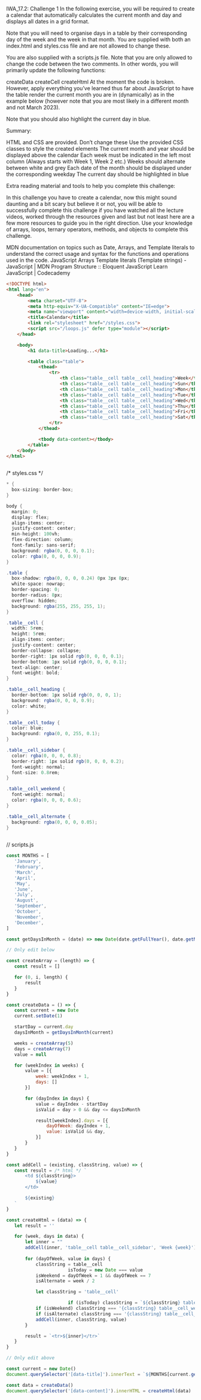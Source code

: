 IWA_17.2: Challenge 1
In the following exercise, you will be required to create a calendar that automatically calculates the current month and day and displays all dates in a grid format.

 

Note that you will need to organise days in a <html> table by their corresponding day of the week and the week in that month. You are supplied with both an index.html and styles.css file and are not allowed to change these.

 

You are also supplied with a scripts.js file. Note that you are only allowed to change the code between the two comments. In other words, you will primarily update the following functions:

createData
createCell
createHtml
At the moment the code is broken. However, apply everything you’ve learned thus far about JavaScript to have the table render the current month you are in (dynamically) as in the example below (however note that you are most likely in a different month and not March 2023).

 

Note that you should also highlight the current day in blue.

 

 

Summary:

HTML and CSS are provided. Don’t change these
Use the provided CSS classes to style the created elements
The current month and year should be displayed above the calendar
Each week must be indicated in the left most column (Always starts with Week 1, Week 2 etc.)
Weeks should alternate between white and grey
Each date of the month should be displayed under the corresponding weekday
The current day should be highlighted in blue
 

 

Extra reading material and tools to help you complete this challenge:
 

 

In this challenge you have to create a calendar, now this might sound daunting and a bit scary but believe it or not, you will be able to successfully complete this challenge if you have watched all the lecture videos, worked through the resources given and last but not least here are a few more resources to guide you in the right direction. Use your knowledge of arrays, loops, ternary operators, methods, and objects to complete this challenge.

 

MDN documentation on topics such as Date, Arrays, and Template literals to understand the correct usage and syntax for the functions and operations used in the code.
JavaScript Arrays
Template literals (Template strings) - JavaScript | MDN
Program Structure :: Eloquent JavaScript
Learn JavaScript | Codecademy
 

 



 

<!-- index.html -->
``` html
<!DOCTYPE html>
<html lang="en">
    <head>
        <meta charset="UTF-8">
        <meta http-equiv="X-UA-Compatible" content="IE=edge">
        <meta name="viewport" content="width=device-width, initial-scale=1.0">
        <title>Calendar</title>
        <link rel="stylesheet" href="/styles.css">
        <script src="/loops.js" defer type="module"></script>
    </head>

    <body>
        <h1 data-title>Loading...</h1>

        <table class="table">
            <thead>
                <tr>
                    <th class="table__cell table__cell_heading">Week</th>
                    <th class="table__cell table__cell_heading">Sun</th>
                    <th class="table__cell table__cell_heading">Mon</th>
                    <th class="table__cell table__cell_heading">Tue</th>
                    <th class="table__cell table__cell_heading">Wed</th>
                    <th class="table__cell table__cell_heading">Thu</th>
                    <th class="table__cell table__cell_heading">Fri</th>
                    <th class="table__cell table__cell_heading">Sat</th>
                </tr>
            </thead>

            <tbody data-content></tbody>
        </table>
    </body>
</html>
 
```
 

/* styles.css */
``` cs
* {
  box-sizing: border-box;
}

body {
  margin: 0;
  display: flex;
  align-items: center;
  justify-content: center;
  min-height: 100vh;
  flex-direction: column;
  font-family: sans-serif;
  background: rgba(0, 0, 0, 0.1);
  color: rgba(0, 0, 0, 0.9);
}

.table {
  box-shadow: rgba(0, 0, 0, 0.24) 0px 3px 8px;
  white-space: nowrap;
  border-spacing: 0;
  border-radius: 8px;
  overflow: hidden;
  background: rgba(255, 255, 255, 1);
}

.table__cell {
  width: 5rem;
  height: 5rem;
  align-items: center;
  justify-content: center;
  border-collapse: collapse;
  border-right: 1px solid rgb(0, 0, 0, 0.1);
  border-bottom: 1px solid rgb(0, 0, 0, 0.1);
  text-align: center;
  font-weight: bold;
}

.table__cell_heading {
  border-bottom: 1px solid rgb(0, 0, 0, 1);
  background: rgba(0, 0, 0, 0.9);
  color: white;
}

.table__cell_today {
  color: blue;
  background: rgba(0, 0, 255, 0.1);
}

.table__cell_sidebar {
  color: rgba(0, 0, 0, 0.8);
  border-right: 1px solid rgb(0, 0, 0, 0.2);
  font-weight: normal;
  font-size: 0.8rem;
}

.table__cell_weekend {
  font-weight: normal;
  color: rgba(0, 0, 0, 0.6);
}

.table__cell_alternate {
  background: rgba(0, 0, 0, 0.05);
}
 
```
 

// scripts.js
 ``` js
const MONTHS = [
    'January',
    'February',
    'March',
    'April',
    'May',
    'June',
    'July',
    'August',
    'September',
    'October',
    'November',
    'December',
]

const getDaysInMonth = (date) => new Date(date.getFullYear(), date.getMonth() + 1, 0).getDate()

// Only edit below 

const createArray = (length) => {
    const result = []

    for (0, i, length) {
        result
    }
}

const createData = () => {
    const current = new Date
    current.setDate(1)

    startDay = current.day
    daysInMonth = getDaysInMonth(current)

    weeks = createArray(5)
    days = createArray(7)
    value = null

    for (weekIndex in weeks) {
        value = [{
            week: weekIndex + 1,
            days: []
        }]

        for (dayIndex in days) {
            value = dayIndex - startDay
            isValid = day > 0 && day <= daysInMonth

            result[weekIndex].days = [{
                dayOfWeek: dayIndex + 1,
                value: isValid && day,
            }]
        }
    }
}

const addCell = (existing, classString, value) => {
    const result = /* html */ `
        <td ${classString}>
            ${value}
        </td>

        ${existing}
    `
}

const createHtml = (data) => {
    let result = ''

    for (week, days in data) {
        let inner = ""
        addCell(inner, 'table__cell table__cell_sidebar', 'Week {week}')
    
        for (dayOfWeek, value in days) {
            classString = table__cell
						isToday = new Date === value
            isWeekend = dayOfWeek = 1 && dayOfWeek == 7
            isAlternate = week / 2

            let classString = 'table__cell'

						if (isToday) classString = `${classString} table__cell_today`
            if (isWeekend) classString === '{classString} table__cell_weekend'
            if (isAlternate) classString === '{classString} table__cell_alternate'
            addCell(inner, classString, value)
        }

        result = `<tr>${inner}</tr>`
    }
}

// Only edit above

const current = new Date()
document.querySelector('[data-title]').innerText = `${MONTHS[current.getMonth()]} ${current.getFullYear()}`

const data = createData()
document.querySelector('[data-content]').innerHTML = createHtml(data)
```
